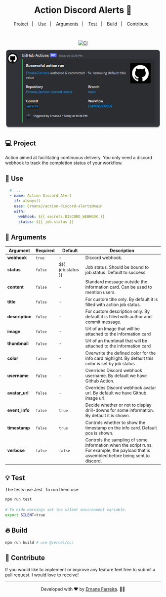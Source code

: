 <h1 align="center">
  <strong>Action Discord Alerts 📢</strong>
</h1>

<p align="center">
  <a href="#-project">Project</a>&nbsp;&nbsp;&nbsp;|&nbsp;&nbsp;&nbsp;
  <a href="#-use">Use</a>&nbsp;&nbsp;&nbsp;|&nbsp;&nbsp;&nbsp;
  <a href="#-arguments">Arguments</a>&nbsp;&nbsp;&nbsp;|&nbsp;&nbsp;&nbsp;
  <a href="#-test">Test</a>&nbsp;&nbsp;&nbsp;|&nbsp;&nbsp;&nbsp;
  <a href="#-build">Build</a>&nbsp;&nbsp;&nbsp;|&nbsp;&nbsp;&nbsp;
  <a href="#-contribute">Contribute</a>&nbsp;&nbsp;&nbsp;
</p>

<br/>

<p align="center">
  <a href="https://github.com/ErnaneJ/action-discord-alerts/actions/workflows/ci.yaml">
    <img src="https://github.com/ErnaneJ/action-discord-alerts/actions/workflows/ci.yaml/badge.svg" alt="CI" />
  </a>
</p>

<p align="center">
  <p align="center">
  <img alt="Preview" src="./imgs/preview.png">
</p>

## 💻 Project

Action aimed at facilitating continuous delivery. You only need a discord webhook to track the completion status of your workflow.

## 🚀 Use

```yml
  # ...
  - name: Action Discord Alert
    if: always()
    uses: ErnaneJ/action-discord-alerts@main
    with:
      webhook: ${{ secrets.DISCORD_WEBHOOK }}     
      status: ${{ job.status }}
```

## 📑 Arguments

| Argument       | Required  | Default               | Description                                                                                                                              |
|-----------------|-----------|-----------------------|------------------------------------------------------------------------------------------------------------------------------------------|
| **webhook**     |  `true`   | -                     | Discord webhook.                                                                                                                         |
| **status**      |  `false`  | ${{ job.status }}     | Job status. Should be bound to job.status. Default to success.                                                                           |
| **content**     |  `false`  | -                     | Standard message outside the information card. Can be used to mention users.                                                             |
| **title**       |  `false`  | -                     | For custom title only. By default it is filled with action job status.                                                                   |
| **description** |  `false`  | -                     | For custom description only. By default it is filled with author and commit message.                                                     |
| **image**       |  `false`  | -                     | Url of an Image that will be attached to the information card                                                                            |
| **thumbnail**   |  `false`  | -                     | Url of an thumbnail that will be attached to the information card                                                                        |
| **color**       |  `false`  | -                     | Overwrite the defined color for the info card highlight. By default this color is set by job status.                                     |
| **username**    |  `false`  | -                     | Overrides Discord webhook username. By default we have Github Action.                                                                    |
| **avatar_url**  |  `false`  | -                     | Overrides Discord webhook avatar url. By default we have Github image url.                                                               |
| **event_info**  |  `false`  | `true`                | Decide whether or not to display drill-downs for some information. By default it is shown.                                               |
| **timestamp**   |  `false`  | `true`                | Controls whether to show the timestamp on the info card. Default pos is shown.                                                           |
| **verbose**     |  `false`  | `false`               | Controls the sampling of some information when the script runs. For example, the payload that is assembled before being sent to discord. |

## 💡 Test

The tests use Jest. To run them use:

```bash
npm run test

# To hide warnings set the silent environment variable.
export SILENT=true
```

## 🔥 Build

```bash
npm run build # use @vercel/ncc
```

## 🎉 Contribute

If you would like to implement or improve any feature feel free to submit a pull request. I would love to receive!

<hr/>

<p align="center">
  Developed with ❤ by <a target="_blank" href="https://ernanej.github.io/my-linktree/">Ernane Ferreira</a>. 👋🏻
</p>
